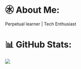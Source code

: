# ㊌ About Me:
Perpetual learner | Tech Enthusiast

# 📊 GitHub Stats:

![](https://github-readme-streak-stats.herokuapp.com/?user=vivekx01&theme=highcontrast&hide_border=false)<br/>




<!-- Proudly created with GPRM ( https://gprm.itsvg.in ) -->




